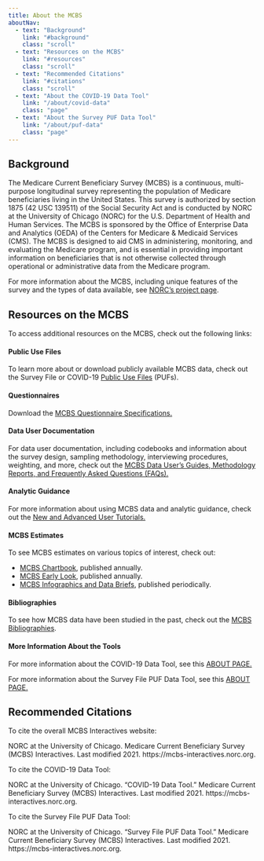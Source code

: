 ```yaml
---
title: About the MCBS
aboutNav:
  - text: "Background"
    link: "#background"
    class: "scroll"
  - text: "Resources on the MCBS"
    link: "#resources"
    class: "scroll"
  - text: "Recommended Citations"
    link: "#citations"
    class: "scroll"
  - text: "About the COVID-19 Data Tool"
    link: "/about/covid-data"
    class: "page"
  - text: "About the Survey PUF Data Tool"
    link: "/about/puf-data"
    class: "page"
---
```


<section id='background'>
  <h2>Background</h2>
  <p>The Medicare Current Beneficiary Survey (MCBS) is a continuous, multi-purpose longitudinal survey representing the population of Medicare beneficiaries living in the United States. This survey is authorized by section 1875 (42 USC 139511) of the Social Security Act and is conducted by NORC at the University of Chicago (NORC) for the U.S. Department of Health and Human Services. The MCBS is sponsored by the Office of Enterprise Data and Analytics (OEDA) of the Centers for Medicare & Medicaid Services (CMS). The MCBS is designed to aid CMS in administering, monitoring, and evaluating the Medicare program, and is essential in providing important information on beneficiaries that is not otherwise collected through operational or administrative data from the Medicare program.</p>
  <p>For more information about the MCBS, including unique features of the survey and the types of data available, see <a href='https://www.norc.org/Research/Projects/Pages/the-medicare-current-beneficiary-survey-.aspx' target='_blank'>NORC’s project page</a>.</p>
</section>
<section id='resources'>
  <h2>Resources on the MCBS</h2>
  <p>To access additional resources on the MCBS, check out the following links:</p>
  <div class='about__indent'>
    <h4>Public Use Files</h4>
    <p>To learn more about or download publicly available MCBS data, check out the Survey File or COVID-19 <a href='https://www.cms.gov/Research-Statistics-Data-and-Systems/Downloadable-Public-Use-Files/MCBS-Public-Use-File' target='_blank'>Public Use Files</a> (PUFs).</p>
  </div>
  <div class='about__indent'>
    <h4>Questionnaires</h4>
    <p>Download the <a href='https://www.cms.gov/Research-Statistics-Data-and-Systems/Research/MCBS/Questionnaires' target='_blank'>MCBS Questionnaire Specifications.</a></p>
  </div>
  <div class='about__indent'>
    <h4>Data User Documentation</h4>
    <p>For data user documentation, including codebooks and information about the survey design, sampling methodology, interviewing procedures, weighting, and more, check out the <a href='https://www.cms.gov/Research-Statistics-Data-and-Systems/Research/MCBS/Codebooks' target='_blank'>MCBS Data User’s Guides, Methodology Reports, and Frequently Asked Questions (FAQs).</a></p>
  </div>
  <div class='about__indent'>
    <h4 id='analytical'>Analytic Guidance</h4>
    <p>For more information about using MCBS data and analytic guidance, check out the <a href='https://www.cms.gov/Research-Statistics-Data-and-Systems/Research/MCBS/Data-Briefs' target='_blank'>New and Advanced User Tutorials.</a></p>
  </div>
  <div class='about__indent'>
    <h4>MCBS Estimates</h4>
    <p>To see MCBS estimates on various topics of interest, check out:</p>
    <ul>
      <li><a href='https://www.cms.gov/Research-Statistics-Data-and-Systems/Research/MCBS/Data-Tables' target='_blank'>MCBS Chartbook</a>, published annually.</li>
      <li><a href='https://www.cms.gov/Research-Statistics-Data-and-Systems/Research/MCBS/Data-Briefs' target='_blank'>MCBS Early Look</a>, published annually.</li>
      <li><a href='https://www.cms.gov/Research-Statistics-Data-and-Systems/Research/MCBS/Data-Briefs' target='_blank'>MCBS Infographics and Data Briefs</a>, published periodically.</li>
    </ul>
  </div>
  <div class='about__indent'>
    <h4>Bibliographies</h4>
    <p>To see how MCBS data have been studied in the past, check out the <a href='https://www.cms.gov/Research-Statistics-Data-and-Systems/Research/MCBS/Bibliography' target='_blank'>MCBS Bibliographies</a>.</p>
  </div>
  <div class='about__indent'>
    <h4>More Information About the Tools</h4>
    <p>For more information about the COVID-19 Data Tool, see this <a href='/about/covid-data'>ABOUT PAGE.</a></p>
    <p>For more information about the Survey File PUF Data Tool, see this <a href='/about/puf-data'>ABOUT PAGE.</a></p>
  </div>
</section>
<section id='citations'>
  <h2>Recommended Citations</h2>
  <p>To cite the overall MCBS Interactives website:</p>
  <div class='about__indent about__indent--citation'>
    <p>NORC at the University of Chicago. Medicare Current Beneficiary Survey (MCBS) Interactives. Last modified 2021. https://mcbs-interactives.norc.org.</p>
  </div>
  <p>To cite the COVID-19 Data Tool:</p>
  <div class='about__indent about__indent--citation'>
    <p>NORC at the University of Chicago. “COVID-19 Data Tool.” Medicare Current Beneficiary Survey (MCBS) Interactives. Last modified 2021. https://mcbs-interactives.norc.org.</p>
  </div>
  <p>To cite the Survey File PUF Data Tool:</p>
  <div class='about__indent about__indent--citation'>
    <p>NORC at the University of Chicago. “Survey File PUF Data Tool.” Medicare Current Beneficiary Survey (MCBS) Interactives. Last modified 2021. https://mcbs-interactives.norc.org.</p>
  </div>
</section>
